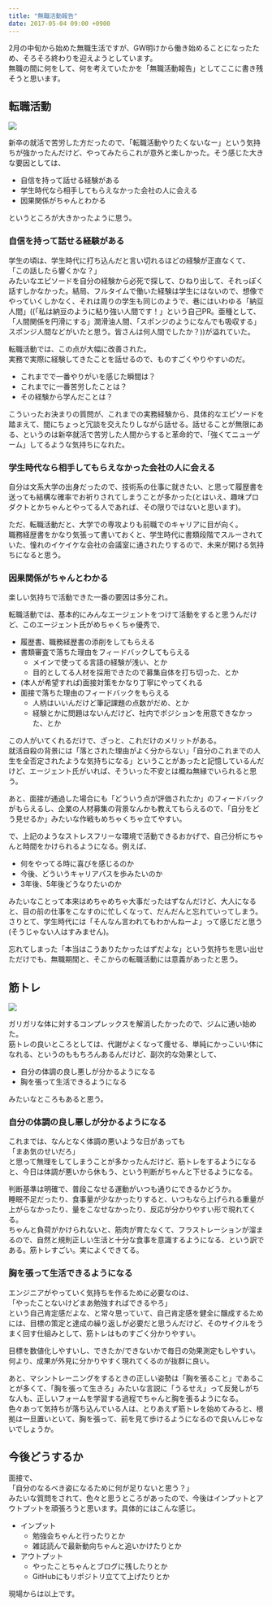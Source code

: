 ```yaml
---
title: "無職活動報告"
date: 2017-05-04 09:00 +0900
---
```


2月の中旬から始めた無職生活ですが、GW明けから働き始めることになったため、そろそろ終わりを迎えようとしています。  
無職の間に何をして、何を考えていたかを「無職活動報告」としてここに書き残そうと思います。

## 転職活動
![](./20170504221358.png)

新卒の就活で苦労した方だったので、「転職活動やりたくないなー」という気持ちが強かったんだけど、やってみたらこれが意外と楽しかった。そう感じた大きな要因としては、

* 自信を持って話せる経験がある
* 学生時代なら相手してもらえなかった会社の人に会える
* 因果関係がちゃんとわかる

というところが大きかったように思う。

### 自信を持って話せる経験がある
学生の頃は、学生時代に打ち込んだと言い切れるほどの経験が正直なくて、  
「この話したら響くかな？」  
みたいなエピソードを自分の経験から必死で探して、ひねり出して、それっぽく話すしかなかった。結局、フルタイムで働いた経験は学生にはないので、想像でやっていくしかなく、それは周りの学生も同じのようで、巷にはいわゆる「納豆人間」((「私は納豆のように粘り強い人間です！」という自己PR。亜種として、「人間関係を円滑にする」潤滑油人間、「スポンジのようになんでも吸収する」スポンジ人間などがいたと思う。皆さんは何人間でしたか？))が溢れていた。

転職活動では、この点が大幅に改善された。  
実務で実際に経験してきたことを話せるので、ものすごくやりやすいのだ。

* これまでで一番やりがいを感じた瞬間は？
* これまでに一番苦労したことは？
* その経験から学んだことは？

こういったお決まりの質問が、これまでの実務経験から、具体的なエピソードを踏まえて、間にちょっと冗談を交えたりしながら話せる。話せることが無限にある、というのは新卒就活で苦労した人間からすると革命的で、「強くてニューゲーム」してるような気持ちになれた。

### 学生時代なら相手してもらえなかった会社の人に会える
自分は文系大学の出身だったので、技術系の仕事に就きたい、と思って履歴書を送っても結構な確率でお祈りされてしまうことが多かった(とはいえ、趣味プロダクトとかちゃんとやってる人であれば、その限りではないと思います)。

ただ、転職活動だと、大学での専攻よりも前職でのキャリアに目が向く。  
職務経歴書をかなり気張って書いておくと、学生時代に書類段階でスルーされていた、憧れのイケイケな会社の会議室に通されたりするので、未来が開ける気持ちになると思う。

### 因果関係がちゃんとわかる
楽しい気持ちで活動できた一番の要因は多分これ。

転職活動では、基本的にみんなエージェントをつけて活動をすると思うんだけど、このエージェント氏がめちゃくちゃ優秀で、

* 履歴書、職務経歴書の添削をしてもらえる
* 書類審査で落ちた理由をフィードバックしてもらえる
    * メインで使ってる言語の経験が浅い、とか
    * 目的としてる人材を採用できたので募集自体を打ち切った、とか
* (本人が希望すれば)面接対策をかなり丁寧にやってくれる
* 面接で落ちた理由のフィードバックをもらえる
    * 人柄はいいんだけど筆記課題の点数がだめ、とか
    * 経験とかに問題はないんだけど、社内でポジションを用意できなかった、とか

この人がいてくれるだけで、ざっと、これだけのメリットがある。  
就活自殺の背景には「落とされた理由がよく分からない」「自分のこれまでの人生を全否定されたような気持ちになる」ということがあったと記憶しているんだけど、エージェント氏がいれば、そういった不安とは概ね無縁でいられると思う。

あと、面接が通過した場合にも「どういう点が評価されたか」のフィードバックがもらえるし、企業の人材募集の背景なんかも教えてもらえるので、「自分をどう見せるか」みたいな作戦もめちゃくちゃ立てやすい。

で、上記のようなストレスフリーな環境で活動できるおかげで、自己分析にちゃんと時間をかけられるようになる。例えば、

* 何をやってる時に喜びを感じるのか
* 今後、どういうキャリアパスを歩みたいのか
* 3年後、5年後どうなりたいのか

みたいなことって本来はめちゃめちゃ大事だったはずなんだけど、大人になると、目の前の仕事をこなすのに忙しくなって、だんだんと忘れていってしまう。さりとて、学生時代には「そんなん言われてもわかんねーよ」って感じだと思う(そうじゃない人はすみません)。

忘れてしまった「本当はこうありたかったはずだよな」という気持ちを思い出せただけでも、無職期間と、そこからの転職活動には意義があったと思う。

## 筋トレ
![](./20170504221403.png)

ガリガリな体に対するコンプレックスを解消したかったので、ジムに通い始めた。  
筋トレの良いところとしては、代謝がよくなって痩せる、単純にかっこいい体になれる、というのももちろんあるんだけど、副次的な効果として、

* 自分の体調の良し悪しが分かるようになる
* 胸を張って生活できるようになる

みたいなところもあると思う。

### 自分の体調の良し悪しが分かるようになる
これまでは、なんとなく体調の悪いような日があっても  
「まあ気のせいだろ」  
と思って無理をしてしまうことが多かったんだけど、筋トレをするようになると、今日は体調が悪いから休もう、という判断がちゃんと下せるようになる。

判断基準は明確で、普段こなせる運動がいつも通りにできるかどうか。  
睡眠不足だったり、食事量が少なかったりすると、いつもなら上げられる重量が上がらなかったり、量をこなせなかったり、反応が分かりやすい形で現れてくる。  
ちゃんと負荷がかけられないと、筋肉が育たなくて、フラストレーションが溜まるので、自然と規則正しい生活と十分な食事を意識するようになる、という訳である。筋トレすごい。実によくできてる。

### 胸を張って生活できるようになる
エンジニアがやっていく気持ちを作るために必要なのは、  
「やったことないけどまあ勉強すればできるやろ」  
という自己肯定感だよな、と常々思っていて、自己肯定感を健全に醸成するためには、目標の策定と達成の繰り返しが必要だと思うんだけど、そのサイクルをうまく回す仕組みとして、筋トレはものすごく分かりやすい。

目標を数値化しやすいし、できたか/できないかで毎日の効果測定もしやすい。  
何より、成果が外見に分かりやすく現れてくるのが抜群に良い。

あと、マシントレーニングをするときの正しい姿勢は「胸を張ること」であることが多くて、「胸を張って生きろ」みたいな言説に「うるせえ」って反発しがちな人も、正しいフォームを学習する過程でちゃんと胸を張るようになる。  
色々あって気持ちが落ち込んでいる人は、とりあえず筋トレを始めてみると、根拠は一旦置いといて、胸を張って、前を見て歩けるようになるので良いんじゃないでしょうか。

## 今後どうするか
面接で、  
「自分のなるべき姿になるために何が足りないと思う？」  
みたいな質問をされて、色々と思うところがあったので、今後はインプットとアウトプットを頑張ろうと思います。具体的にはこんな感じ。

* インプット
    * 勉強会ちゃんと行ったりとか
    * 雑誌読んで最新動向ちゃんと追いかけたりとか
* アウトプット
    * やったことちゃんとブログに残したりとか
    * GitHubにもリポジトリ立てて上げたりとか

現場からは以上です。